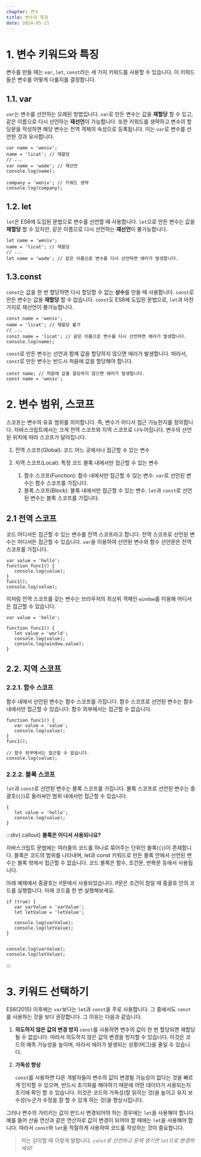 ```yaml
---
chapter: 변수
title: 변수의 특징
date: 2024-05-21
---
```


# 1. 변수 키워드와 특징

변수를 만들 때는 `var`, `let`, `const`라는 세 가지 키워드를 사용할 수 있습니다. 이 키워드들은 변수를 어떻게 다룰지를 결정합니다.

## 1.1. var

`var`는 변수를 선언하는 오래된 방법입니다. `var`로 만든 변수는 값을 **재할당** 할 수 있고, 같은 이름으로 다시 선언하는 **재선언**이 가능합니다. 또한 키워드를 생략하고 변수의 할당문을 작성하면 해당 변수는 전역 객체의 속성으로 등록됩니다. 이는 `var`로 변수를 선언한 것과 유사합니다.

```javascript-exec
var name = 'weniv';
name = 'licat'; // 재할당
// ...
var name = 'wade'; // 재선언
console.log(name);

company = 'weniv'; // 키워드 생략
console.log(company);
```

## 1.2. let

`let`은 ES6에 도입된 문법으로 변수를 선언할 때 사용합니다. `let`으로 만든 변수는 값을 **재할당** 할 수 있지만, 같은 이름으로 다시 선언하는 **재선언**이 불가능합니다.

```javascript-exec
let name = 'weniv';
name = 'licat'; // 재할당
// ...
let name = 'wade'; // 같은 이름으로 변수를 다시 선언하면 에러가 발생합니다.
```

## 1.3.const

`const`는 값을 한 번 할당하면 다시 할당할 수 없는 **상수**를 만들 때 사용합니다. `const`로 만든 변수는 값을 **재할당** 할 수 없습니다. `const`도 ES6에 도입된 문법으로, `let`과 마찬가지로 재선언이 불가능합니다.

```javascript-exec
const name = 'weniv';
name = 'licat'; // 재할당 불가
// ...
const name = 'licat'; // 같은 이름으로 변수를 다시 선언하면 에러가 발생합니다.
console.log(name);
```

`const`로 만든 변수는 선언과 함께 값을 할당하지 않으면 에러가 발생합니다. 따라서, `const`로 만든 변수는 반드시 처음에 값을 할당해야 합니다.

```javascript-exec
const name; // 처음에 값을 할당하지 않으면 에러가 발생합니다.
const name = 'weniv';
```

# 2. 변수 범위, 스코프

스코프는 변수의 유효 범위를 의미합니다. 즉, 변수가 어디서 접근 가능한지를 정의합니다. 자바스크립트에서는 크게 전역 스코프와 지역 스코프로 나누어집니다. 변수의 선언된 위치에 따라 스코프가 달라집니다.

1. 전역 스코프(Global): 코드 어느 곳에서나 접근할 수 있는 변수
2. 지역 스코프(Local): 특정 코드 블록 내에서만 접근할 수 있는 변수

   1. 함수 스코프(Function): 함수 내에서만 접근할 수 있는 변수. `var`로 선언된 변수는 함수 스코프를 가집니다.
   2. 블록 스코프(Block): 블록 내에서만 접근할 수 있는 변수. `let`과 `const`로 선언된 변수는 블록 스코프를 가집니다.

## 2.1 전역 스코프

코드 어디서든 접근할 수 있는 변수를 전역 스코프라고 합니다. 전역 스코프로 선언된 변수는 어디서든 접근할 수 있습니다. `var`을 이용하여 선언된 변수와 함수 선언문은 전역 스코프를 가집니다.

```javascript-exec
var value = 'hello';
function func1() {
   console.log(value);
}
func1();
console.log(value);
```

이처럼 전역 스코프를 갖는 변수는 브라우저의 최상위 객체인 `window`를 이용해 어디서든 접근할 수 있습니다.

```javascript-exec
var value = 'hello';

function func1() {
   let value = 'world';
   console.log(value);
   console.log(window.value);
}
```

## 2.2. 지역 스코프

### 2.2.1. 함수 스코프

함수 내에서 선언된 변수는 함수 스코프를 가집니다. 함수 스코프로 선언된 변수는 함수 내에서만 접근할 수 있습니다. 함수 외부에서는 접근할 수 없습니다.

```javascript-exec
function func1() {
   var value = 'value';
   console.log(value);
}
func1();

// 함수 외부에서는 접근할 수 없습니다.
console.log(value);
```

### 2.2.2. 블록 스코프

`let`과 `const`로 선언된 변수는 블록 스코프를 가집니다. 블록 스코프로 선언된 변수는 중괄호(`{}`)로 둘러싸인 범위 내에서만 접근할 수 있습니다.

```javascript-exec
{
   let value = 'hello';
   console.log(value);
}
```

:::div{.callout}
**블록은 어디서 사용되나요?**

자바스크립트 문법에는 여러줄의 코드를 하나로 묶어주는 단위인 블록(`{}`)이 존재합니다. 블록은 코드의 범위를 나타내며, let과 const 키워드로 만든 블록 안에서 선언된 변수는 블록 밖에서 접근할 수 없습니다.
코드 블록은 함수, 조건문, 반복문 등에서 사용됩니다.

아래 예제에서 중괄호는 if문에서 사용되었습니다. if문은 조건이 참일 때 중괄호 안의 코드를 실행합니다. 아래 코드를 한 번 실행해보세요.

```javascript-exec
if (true) {
   var varValue = 'varValue';
   let letValue = 'letValue';

   console.log(varValue);
   console.log(letValue);
}


console.log(varValue);
console.log(letValue);

```

:::

# 3. 키워드 선택하기

ES6(2015) 이후에는 `var`보다는 `let`과 `const`을 주로 사용합니다. 그 중에서도 `const`를 사용하는 것을 보다 권장합니다. 그 이유는 다음과 같습니다.

1. **의도하지 않은 값의 변경 방지**
   `const`를 사용하면 변수의 값이 한 번 할당되면 재할당 될 수 없습니다. 따라서 의도하지 않은 값의 변경을 방지할 수 있습니다. 이것은 코드의 예측 가능성을 높이며, 따라서 에러가 발생되는 상황(버그)을 줄일 수 있습니다.

2. **가독성 향상**

   `const`를 사용하면 다른 개발자들이 변수의 값이 변경될 가능성이 없다는 것을 빠르게 인지할 수 있으며, 반드시 초기화를 해야하기 때문에 어떤 데이터가 사용되는지 초기에 확인 할 수 있습니다. 이것은 코드의 가독성(잘 읽히는 것)을 높이고 유지 보수성(누군가 수정을 잘 할 수 있게 하는 것)을 향상시킵니다.

그러나 변수의 가리키는 값이 반드시 변경되어야 하는 경우에는 `let`을 사용해야 합니다. 예를 들어 산술 연산과 같은 연산자로 값이 변경이 되어야 할 때에는 `let`을 사용해야 합니다. 따라서 `const`와 `let`을 적절하게 사용하여 코드를 작성하는 것이 중요합니다.

> 저는 강의할 때 이렇게 말합니다.
> _`const`로 선언하고 문제 생기면 `let`으로 변경하세요!_
